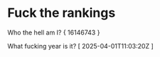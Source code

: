 # Fuck the rankings

Who the hell am I?
{ 16146743 }

What fucking year is it?
[ 2025-04-01T11:03:20Z ]
